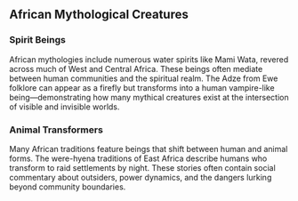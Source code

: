 ## African Mythological Creatures

### Spirit Beings

African mythologies include numerous water spirits like Mami Wata, revered across much of West and Central Africa. These beings often mediate between human communities and the spiritual realm. The Adze from Ewe folklore can appear as a firefly but transforms into a human vampire-like being—demonstrating how many mythical creatures exist at the intersection of visible and invisible worlds.

### Animal Transformers

Many African traditions feature beings that shift between human and animal forms. The were-hyena traditions of East Africa describe humans who transform to raid settlements by night. These stories often contain social commentary about outsiders, power dynamics, and the dangers lurking beyond community boundaries.